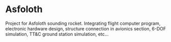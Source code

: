 # Asfoloth
Project for Asfoloth sounding rocket. Integrating flight computer program, electronic hardware design, structure connection in avionics section, 6-DOF simulation, TT&amp;C ground station simulation, etc...
